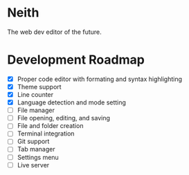 # Neith
The web dev editor of the future.

# Development Roadmap
- [x] Proper code editor with formating and syntax highlighting
- [x] Theme support
- [x] Line counter
- [x] Language detection and mode setting
- [ ] File manager
- [ ] File opening, editing, and saving
- [ ] File and folder creation
- [ ] Terminal integration
- [ ] Git support
- [ ] Tab manager
- [ ] Settings menu
- [ ] Live server